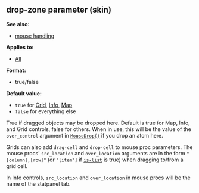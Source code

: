 ## drop-zone parameter (skin)
**See also:**
*   [mouse handling](/DM/mouse)
<!-- -->
**Applies to:**
*   [All](/%7Bskin%7D/control)
<!-- -->
**Format:**
*   true/false
<!-- -->
**Default value:**
*   `true` for [Grid](/%7Bskin%7D/control/grid),
    [Info](/%7Bskin%7D/control/info), [Map](/%7Bskin%7D/control/map)
*   `false` for everything else


True if dragged objects may be dropped here. Default is true
for Map, Info, and Grid controls, false for others. When in use, this
will be the value of the `over_control` argument in
[`MouseDrop()`](/client/proc/MouseDrop) if you drop an atom here.


Grids can also add `drag-cell` and `drop-cell` to mouse proc
parameters. The mouse procs\' `src_location` and `over_location`
arguments are in the form `"[column],[row]"` (or `"[item"]` if
[`is-list`](/%7Bskin%7D/param/is-list) is true) when dragging
to/from a grid cell. 

In Info controls, `src_location` and
`over_location` in mouse procs will be the name of the statpanel tab.